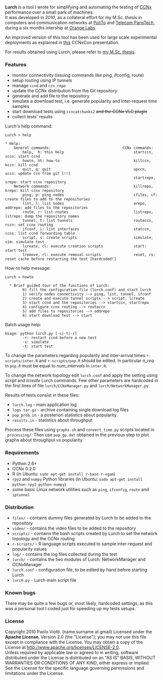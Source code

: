 **Lurch** is a tool I wrote for simplifying and automating the testing of 
[CCNx][1] performance over a small park of machines.  
It was developed in _2010_, 
as a collateral effort for my M.Sc. thesis in computers and 
communication networks at [PoliTo][2] and [Telecom ParisTech][3], during 
a six months intership at [Orange Labs][4].  

An improved version of this tool has been used for large scale experimental deployments
as explained in [this][5] CCNxCon presentation.

For results obtained using Lurch, please refer to [my M.Sc. thesis][6].


[1]: http://www.ccnx.org/
[2]: http://www.polito.it/
[3]: http://www.telecom-paristech.fr
[4]: http://www.orange.com/en/innovation/research
[5]: http://www.ccnx.org/wp-content/uploads/2013/07/CCNDeployment_6_Carofiglio.ppt
[6]: http://perso.rd.francetelecom.fr/muscariello/MS-thesis-viotti.pdf


### Features

 * monitor connectivity (issuing commands like ping, ifconfig, route)
 * setup routing using IP tunnels
 * manage `ccnd` and `ccn_repo`
 * update the CCNx distribution from the Git repository
 * generate and add file to the repository
 * simulate a download test, i.e. generate popularity and inter-request time samples
 * start download tests using `ccncatchunks2` ~~and the CCNx VLC plugin~~
 * collect tests' results

 
Lurch's help command:

```
Lurch > help

* Help:
    General commands:                                 CCNx commands:
        help,  h: this help                                startccn, sccn: start ccnd
        howto, ht: how-to                                  killccn, kccn: kill ccnd 
        quit, q: quit                                      upccn, uccn: update ccn from git [!!]
                                                           startrepo, srepo: start ccnx repository 
    Network commands:                                      killrepo, krepo: kill ccnx repository 
        ping, p: ping nodes                                cfiles, cf: create files to add to the repositories
        list, l: list nodes                                arepo, addrepo: add files to the repositories 
        route, r: list routes                              listrepo, lstrepo: dump the repository names   
        tunnel, t: list tunnels                            routeccn, rccn: set ccnx routing 
        ifconf, i: list interfaces                         statccn, ccns: list ccnd forwarding table
        script, s: create scripts                          simulate, sim: simulate test   
        lcreate, cl: execute creation scripts              start: start test  
        lremove, rl: execute removal scripts               reset, rs: reset cache before restarting the test [hardcoded!]  
```

How-to help message:

```
Lurch > howto

  * Brief guided tour of the functions of Lurch:
        0) fill the configuration file (lurch.conf) and start lurch
        1) verify nodes connectivity --> ping, list, tunnel, ifconf
        2) create and execute tunnel scripts --> script, lcreate
        3) start ccnd and the repositories --> startccn, startrepo
        4) configure ccnx routing --> routeccn
        5) add files to repositories --> addrepo
        6) start download test --> start
```

Batch usage help:

```
Usage: python lurch.py [-s|-t|-r]
        -r: restart ccnd before a new test
        -s: simulate
        -t: start test
```

To change the parameters regarding popularity and inter-arrival times 
`r-scripts/inter.R` and `r-scripts/pop.R` should be edited.
In particular *n_req* in `pop.R` must be equal to *num_intervals*  in `inter.R`.  

To change the network topology edit `lurch.conf` and apply the setting using *script* and *lcreate* Lurch commands.
Few other parameters are hardcoded in the first lines of file `lurch/CCNxManager.py` and `lurch/NetworkManager.py`.  

Results of tests consist in these files:

 * `lurch.log` - main application log
 * `logs.tar.gz` - archive containing single download log files
 * `pop_prob.in` - a posteriori statistics about popularity
 * `results.in` - statistics about throughput

Process these files using `graphs.sh` and `convert_time.py` scripts located in `_processing/`.
Then use `pop_gp.dat` obtained in the previous step to plot graphs about throughput vs popularity.


### Requirements

 * Python 2.6+
 * CCNx 0.2.0
 * R (in Ubuntu: `sudo apt-get install r-base r-vgam`)
 * `rpy2` and `numpy` Python libraries (in Ubuntu: `sudo apt-get install python-rpy2 python-numpy`)
 * some basic Linux network utilities such as `ping`, `ifconfig`, `route` and `iptunnel`
 
 
### Distribution

 * `files/` - contains dummy files generated by Lurch to be added to the repository
 * `video/` - contains the video files to be added to the repository
 * `scripts/` - contains the bash scripts created by Lurch to set the network topology and the CCNx routing
 * `r-scripts/` - R language scripts executed to sample inter-request and popularity values
 * `log/` - contains the log files collected during the test
 * `lurch/` - contains the two modules of Lurch: NetworkManager and CCNxManager
 * `lurch.conf` - configuration file, to be edited by hand before starting Lurch
 * `lurch.py` - Lurch main script file
 
 
### Known bugs

There may be quite a few bugs or, most likely, hardcoded settings, 
as this was a personal tool I coded just for speeding up my tests setups.  


### License

Copyright 2010 Paolo Viotti.  (name.surname at gmail)
Licensed under the **Apache License**, Version 2.0 (the "License");
you may not use this file except in compliance with the License.
You may obtain a copy of the License at  http://www.apache.org/licenses/LICENSE-2.0.  
Unless required by applicable law or agreed to in writing, software
distributed under the License is distributed on an "AS IS" BASIS,
WITHOUT WARRANTIES OR CONDITIONS OF ANY KIND, either express or implied.
See the License for the specific language governing permissions and
limitations under the License.
